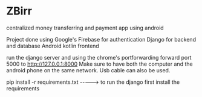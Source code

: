 # ZBirr
centralized money transferring and payment app using android

Project done using Google's Firebase for authentication
                   Django for backend and database
                   Android kotlin frontend
                   
run the django server and using the chrome's portforwarding forward port 5000 to http://127.0.0.1:8000
Make sure to have both the computer and the android phone on the same network. Usb cable can also be used.

pip install -r requirements.txt -----> to run the django first install the requirements
